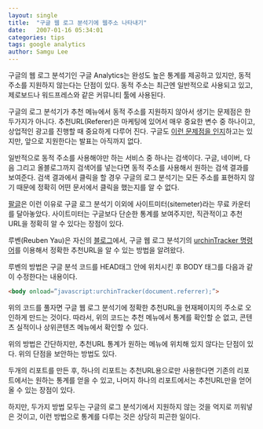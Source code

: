 ```yaml
---
layout: single
title:  "구글 웹 로그 분석기에 웹주소 나타내기"
date:   2007-01-16 05:34:01
categories: tips
tags: google analytics
author: Samgu Lee
---
```

구글의 웹 로그 분석기인 구글 Analytics는 완성도 높은 통계를 제공하고 있지만, 동적 주소를 지원하지 않는다는 단점이 있다. 동적 주소는 최근엔 일반적으로 사용되고 있고, 제로보드나 워드프레스와 같은 커뮤니티 툴에 사용된다.

구글의 로그 분석기가 추천 메뉴에서 동적 주소를 지원하지 않아서 생기는 문제점은 한두가지가 아니다. 추천URL(Referer)은 마케팅에 있어서 매우 중요한 변수 중 하나이고, 상업적인 광고를 진행할 때 중요하게 다루어 진다. 구글도 [이런 문제점을 인지](http://analytics.blogspot.com/2006/11/tip-cross-segment-for-bloggers_12.html)하고는 있지만, 앞으로 지원한다는 발표는 아직까지 없다.

일반적으로 동적 주소를 사용해야만 하는 서비스 중 하나는 검색이다. 구글, 네이버, 다음 그리고 올블로그까지 검색어를 넣는다면 동적 주소를 사용해서 원하는 검색 결과를 보여준다. 검색 결과에서 클릭을 할 경우 구글의 로그 분석기는 모든 주소를 표현하지 않기 때문에 정확히 어떤 문서에서 클릭을 했는지를 알 수 없다.

[팔글](https://www.palgle.com)은 이런 이유로 구글 로그 분석기 이외에 사이트미터(sitemeter)라는 무료 카운터를 달아놓았다. 사이트미터는 구글보다 단순한 통계를 보여주지만, 직관적이고 추천URL을 정확히 알 수 있다는 장점이 있다.

루벤(Reuben Yau)은 자신의 [블로그](http://www.reubenyau.com/google-analytics-hack-obtaining-full-referring-url/)에서, 구글 웹 로그 분석기의 [urchinTracker 명령어](http://www.google.com/support/analytics/bin/answer.py?answer=27229)를 이용해서 정확한 추천URL을 알 수 있는 방법을 알려왔다.

루벤의 방법은 구글 분석 코드를 HEAD태그 안에 위치시킨 후 BODY 태그를 다음과 같이 수정한다는 내용이다.

```html
<body onload=”javascript:urchinTracker(document.referrer);”>
```

위의 코드를 풀자면 구글 웹 로그 분석기에 정확한 추천URL을 현재페이지의 주소로 오인하게 만드는 것이다. 따라서, 위의 코드는 추천 메뉴에서 통계를 확인할 순 없고, 콘텐츠 실적이나 상위콘텐츠 메뉴에서 확인할 수 있다.

위의 방법은 간단하지만, 추천URL 통계가 원하는 메뉴에 위치해 있지 않다는 단점이 있다. 위의 단점을 보안하는 방법도 있다.

두개의 리포트를 만든 후, 하나의 리포트는 추천URL용으로만 사용한다면 기존의 리포트에서는 원하는 통계를 얻을 수 있고, 나머지 하나의 리포트에서는 추천URL만을 얻어 올 수 있는 장점이 있다.

하지만, 두가지 방법 모두는 구글의 로그 분석기에서 지원하지 않는 것을 억지로 끼워넣은 것이고, 이런 방법으로 통계를 다루는 것은 상당히 피곤한 일이다.
